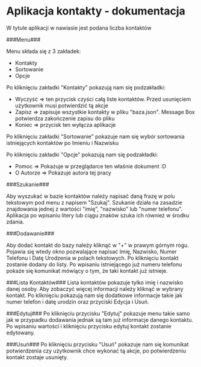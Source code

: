 # Aplikacja kontakty - dokumentacja


W tytule aplikacji w nawiasie jest podana liczba kontaktów

###Menu###

Menu składa się z 3 zakładek:
- Kontakty
- Sortowanie
- Opcje

Po kliknięciu zakładki "Kontakty" pokazują nam się podzakładki:
- Wyczyść => ten przycisk czyści całą liste kontaktów. Przed usunięciem użytkownik musi potwierdzić tą akcje
- Zapisz => zapisuje wszystkie kontakty w pliku "baza.json". Message Box potwierdza zakończenie zapisu do pliku
- Koniec => przycisk ten wyłącza aplikacje

Po kliknięciu zakładki "Sortowanie" pokazuje nam się wybór sortowania istniejących kontaktów po Imieniu i Nazwisku

Po kliknięciu zakładki "Opcje" pokazują nam się podzakładki:
- Pomoc => Pokazuje w przeglądarce ten właśnie dokument :D
- O Autorze => Pokazuje autora tej pracy

###Szukanie###

Aby wyszukać w bazie kontaktów należy napisać daną frazę w polu tekstowym pod menu z napisem "Szukaj". Szukanie działa na zasadzie znajdowania jednej z wartości "imię", "nazwisko" lub "numer telefonu". Aplikacja po wpisaniu litery lub ciągu znaków szuka ich również w środku zdania.

###Dodawanie###

Aby dodać kontakt do bazy należy kliknąć w "+" w prawym górnym rogu. Pojawia się wtedy okno pozwalające napisać Imię, Nazwisko, Numer Telefonu i Datę Urodzenia w polach tekstowych. Po kliknięciu kontakt zostanie dodany do listy. Po wpisaniu istniejącego już numeru telefonu pokaże się komunikat mówiący o tym, że taki kontakt już istnieje.

###Lista Kontaktów###
Lista kontaktów pokazuje tylko imię i nazwisko danej osoby. Aby zobaczyć więcej informacji należy kliknąć w wybrany kontakt. Po kliknięciu pokazują nam się dodatkowe informacje takie jak numer telefon i datę urodzin oraz przyciski Edycja i Usuń. 

###Edytuj###
Po kliknięciu przycisku "Edytuj" pokazuje menu takie samo jak w przypadku dodawania jednak są tam już informacje danego kontaktu. Po wpisaniu wartości i kliknięciu przycisku edytuj kontakt zostanie edytowany.

###Usuń###
Po kliknięciu przycisku "Usuń" pokazuje nam się komunikat potwierdzenia czy użytkownik chce wykonać tą akcje, po potwierdzeniu kontakt zostaje usunięty.

